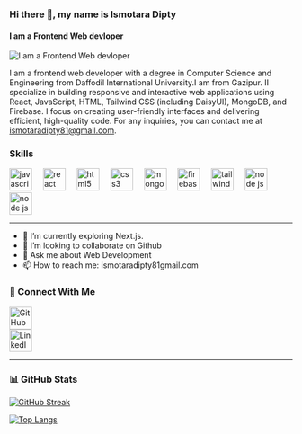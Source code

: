 ### Hi there 👋, my name is Ismotara Dipty
#### I am a Frontend Web devloper
![I am a Frontend Web devloper](https://github.com/IsmotaraDipty43/IsmotaraDipty43/blob/main/banner.png.png)

I am a frontend web developer with a degree in Computer Science and Engineering from Daffodil International University.I am from Gazipur. II specialize in building responsive and interactive web applications using React, JavaScript, HTML, Tailwind CSS (including DaisyUI), MongoDB, and Firebase. I focus on creating user-friendly interfaces and delivering efficient, high-quality code.
For any inquiries, you can contact me at ismotaradipty81@gmail.com.

### Skills  
<div align="left">
  <img src="https://cdn.jsdelivr.net/gh/devicons/devicon/icons/javascript/javascript-original.svg" height="40" alt="javascript logo"  />
  <img width="12" />
  <img src="https://cdn.jsdelivr.net/gh/devicons/devicon/icons/react/react-original.svg" height="40" alt="react logo"  />
  <img width="12" />
  <img src="https://cdn.jsdelivr.net/gh/devicons/devicon/icons/html5/html5-original.svg" height="40" alt="html5 logo"  />
  <img width="12" />
  <img src="https://cdn.jsdelivr.net/gh/devicons/devicon/icons/css3/css3-original.svg" height="40" alt="css3 logo"  />
  <img width="12" />
  <img src="https://cdn.jsdelivr.net/gh/devicons/devicon/icons/mongodb/mongodb-original.svg" height="40" alt="mongodb logo"  />
  <img width="12" />
  <img src="https://cdn.jsdelivr.net/gh/devicons/devicon/icons/firebase/firebase-plain.svg" height="40" alt="firebase logo"  />
  <img width="12" />
  <img src="https://img.icons8.com/?size=48&id=CIAZz2CYc6Kc&format=png" height="40" alt="tailwindcss logo"  />
   <img width="12" />
  <img src="https://img.icons8.com/?size=48&id=hsPbhkOH4FMe&format=png" height="40" alt="node js logo"  />
   <img width="12" />
  <img src="https://img.icons8.com/?size=64&id=2ZOaTclOqD4q&format=png" height="40" alt="node js logo"  />

</div>

---

- 🌱 I’m currently exploring Next.js.
- 👯 I’m looking to collaborate on Github 
- 💬 Ask me about Web Development 
- 📫 How to reach me: ismotaradipty81gmail.com 

### 🔗 Connect With Me  
[<img src='https://cdn.jsdelivr.net/npm/simple-icons@3.0.1/icons/github.svg' alt='GitHub' height='40'>](https://github.com/IsmotaraDipty43)  
[<img src='https://cdn.jsdelivr.net/npm/simple-icons@3.0.1/icons/linkedin.svg' alt='LinkedIn' height='40'>](https://www.linkedin.com/in/IsmotaraDipty43/)  

---

### 📊 GitHub Stats  

[![GitHub Streak](https://github-readme-streak-stats.herokuapp.com/?user=IsmotaraDipty43&theme=dark)](https://git.io/streak-stats)  

[![Top Langs](https://github-readme-stats.vercel.app/api/top-langs/?username=IsmotaraDipty43&layout=compact)](https://github.com/anuraghazra/github-readme-stats)  



